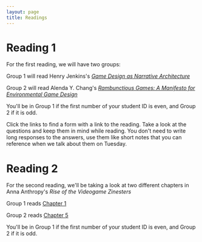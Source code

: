 ```yaml
---
layout: page
title: Readings
---
```

# Reading 1

For the first reading, we will have two groups:

Group 1 will read Henry Jenkins's [_Game Design as Narrative Architecture_](https://docs.google.com/forms/d/e/1FAIpQLSc1ZLvixfA21bt_kRndowxsdlBaY-MnXRQyjz5l445WW4OCIg/viewform?usp=sf_link) 

Group 2 will read Alenda Y. Chang's [_Rambunctious Games: A Manifesto for Environmental Game Design_](https://docs.google.com/forms/d/e/1FAIpQLScwgTGhoZcYTPWxaqenQXgsB6i__YpqTOidfp-dTJ3Rk9Jrvg/viewform?usp=sf_link) 

You'll be in Group 1 if the first number of your student ID is even, and Group 2 if it is odd.

Click the links to find a form with a link to the reading. Take a look at the questions and keep them in mind while reading. You don't need to write long responses to the answers, use them like short notes that you can reference when we talk about them on Tuesday.  

# Reading 2

For the second reading, we'll be taking a look at two different chapters in Anna Anthropy's *Rise of the Videogame Zinesters*

Group 1 reads [Chapter 1](https://docs.google.com/forms/d/e/1FAIpQLSemd94Y1NSjlZ6TF-XEcPzkHR5E9e2jzheQvRCpZeoosJ3HWg/viewform?usp=sf_link)

Group 2 reads [Chapter 5](https://docs.google.com/forms/d/e/1FAIpQLSe0g_PFI8IGA5kHeCsEs9AjlJfn2yVORq5iarnV6aoxji2ikA/viewform?usp=sf_link)

You'll be in Group 1 if the first number of your student ID is even, and Group 2 if it is odd.

